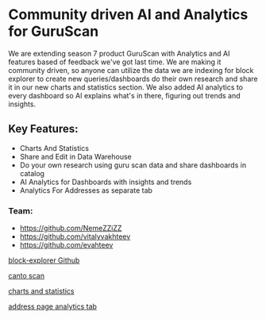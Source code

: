 # Community driven AI and Analytics for GuruScan

We are extending season 7 product GuruScan with Analytics and AI features based of feedback we've
got last time. We are making it community driven, so anyone can utilize the data we are indexing for 
block explorer to create new queries/dashboards do their own research and share it in our new
charts and statistics section. We also added AI analytics to every dashboard so AI explains 
what's in there, figuring out trends and insights.

## Key Features:

* Charts And Statistics
* Share and Edit in Data Warehouse
* Do your own research using guru scan data and share dashboards in catalog
* AI Analytics for Dashboards with insights and trends
* Analytics For Addresses as separate tab


### Team:

* https://github.com/NemeZZiZZ
* https://github.com/vitalyvakhteev
* https://github.com/evahteev

[block-explorer Github](https://github.com/dex-guru/block-explorer)

[canto scan](https://canto.dex.guru)

[charts and statistics](https://canto.dex.guru/charts)

[address page analytics tab](https://canto-stage.dexguru.biz/address/0xe93685f3bba03016f02bd1828badd6195988d950?tab=analytics)
